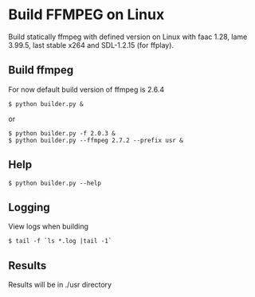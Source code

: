 Build FFMPEG on Linux
=====================

Build statically ffmpeg with defined version on Linux with faac 1.28, lame 3.99.5, last stable x264 and SDL-1.2.15 (for ffplay).

Build ffmpeg
------------

For now default build version of ffmpeg is 2.6.4

    $ python builder.py &

or

    $ python builder.py -f 2.0.3 &
    $ python builder.py --ffmpeg 2.7.2 --prefix usr &

Help
----

    $ python builder.py --help

Logging
-------

View logs when building

    $ tail -f `ls *.log |tail -1`

Results
-------

Results will be in ./usr directory
